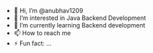 - 👋 Hi, I’m @anubhav1209
- 👀 I’m interested in Java Backend Development 
- 🌱 I’m currently learning Backend development
- 📫 How to reach me 
- ⚡ Fun fact: ...

<!---
anubhav1209/anubhav1209 is a ✨ special ✨ repository because its `README.md` (this file) appears on your GitHub profile.
You can click the Preview link to take a look at your changes.
--->
